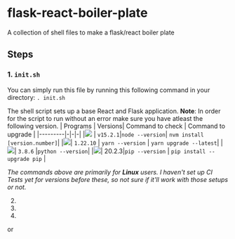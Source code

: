 # flask-react-boiler-plate
A collection of shell files to make a flask/react boiler plate


## Steps

### 1. ```init.sh```

You can simply run this file by running this following command in your directory:
`. init.sh`

The shell script sets up a base React and Flask application.
**Note**: In order for the script to run without an error make sure you have atleast the following version.
| Programs | Versions| Command to check | Command to upgrade | 
|---------|-|-|-|
|<img src="https://img.shields.io/badge/nodejs%20-%23323330.svg?&style=for-the-badge&logo=nodejs&logoColor=green"/> | `v15.2.1`|`node --version`| `nvm install [version.number]`|
|<img src="https://img.shields.io/badge/yarn%20-%2314354C.svg?&style=for-the-badge&logo=yarn&logoColor=blue"/>| `1.22.10` | `yarn --version` | `yarn upgrade --latest`|
|<img src="https://img.shields.io/badge/python%20-%2314354C.svg?&style=for-the-badge&logo=python&logoColor=blue"/>| `3.8.6` |`python --version`|
|<img src="https://img.shields.io/badge/pip%20-%2314354C.svg?&style=for-the-badge&logo=pip&logoColor=blue"/>| 20.2.3|`pip --version` | `pip install --upgrade pip` |

*The commands above are primarily for **Linux** users. I haven't set up CI Tests yet for versions before these, so not sure if it'll work with those setups or not.*


2.
3.
4.

or
